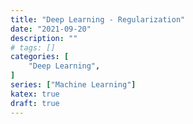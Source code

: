 ```yaml
---
title: "Deep Learning - Regularization"
date: "2021-09-20"
description: ""
# tags: []
categories: [
    "Deep Learning",
]
series: ["Machine Learning"]
katex: true
draft: true
---
```


